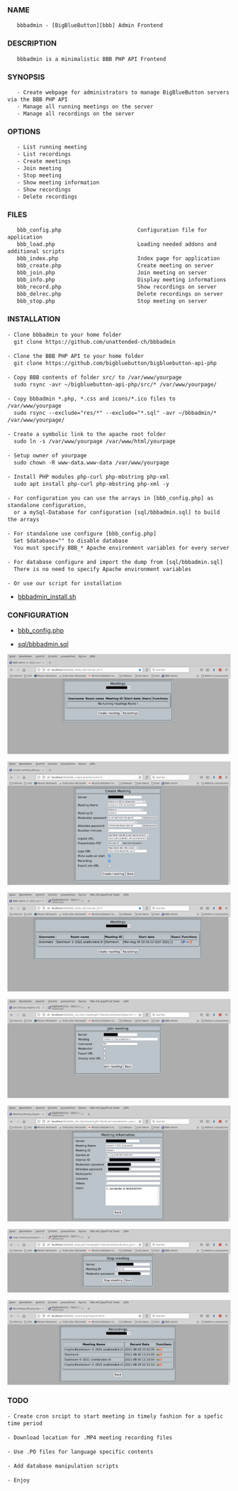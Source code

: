 ### NAME

       bbbadmin - [BigBlueButton][bbb] Admin Frontend

### DESCRIPTION

       bbbadmin is a minimalistic BBB PHP API Frontend


### SYNOPSIS

       - Create webpage for administrators to manage BigBlueButton servers via the BBB PHP API
       - Manage all running meetings on the server
       - Manage all recordings on the server

### OPTIONS

       - List running meeting
       - List recordings
       - Create meetings
       - Join meeting
       - Stop meeting
       - Show meeting information
       - Show recordings
       - Delete recordings

### FILES

       bbb_config.php                        Configuration file for application
       bbb_load.php                          Loading needed addons and additional scripts
       bbb_index.php                         Index page for application
       bbb_create.php                        Create meeting on server
       bbb_join.php                          Join meeting on server
       bbb_info.php                          Display meeting informations
       bbb_record.php                        Show recordings on server
       bbb_delrec.php                        Delete recordings on server
       bbb_stop.php                          Stop meeting on server

### INSTALLATION

    - Clone bbbadmin to your home folder
      git clone https://github.com/unattended-ch/bbbadmin

    - Clone the BBB PHP API to your home folder
      git clone https://github.com/bigbluebutton/bigbluebutton-api-php

    - Copy BBB contents of folder src/ to /var/www/yourpage
      sudo rsync -avr ~/bigbluebutton-api-php/src/* /var/www/yourpage/

    - Copy bbbadmin *.php, *.css and icons/*.ico files to /var/www/yourpage
      sudo rsync --exclude="res/*" --exclude="*.sql" -avr ~/bbbadmin/* /var/www/yourpage/

    - Create a symbolic link to the apache root folder
      sudo ln -s /var/www/yourpage /var/www/html/yourpage

    - Setup owner of yourpage
      sudo chown -R www-data.www-data /var/www/yourpage

    - Install PHP modules php-curl php-mbstring php-xml
      sudo apt install php-curl php-mbstring php-xml -y

    - For configuration you can use the arrays in [bbb_config.php] as standalone configuration,
      or a mySql-Database for configuration [sql/bbbadmin.sql] to build the arrays

    - For standalone use configure [bbb_config.php]
      Set $database="" to disable database
      You must specify BBB_* Apache environment variables for every server

    - For database configure and import the dump from [sql/bbbadmin.sql]
      There is no need to specify Apache environment variables

    - Or use our script for installation 
- [bbbadmin_install.sh](res/bbbadmin_install.sh)

### CONFIGURATION

- [bbb_config.php](bbb_config.php)

- [sql/bbbadmin.sql](sql/bbbadmin.sql)


![Home page](res/bbb_index.png)

![Create meeting](res/bbb_create.png)

![List meetings](res/bbb_meetings.png)

![Join meeting](res/bbb_join.png)

![Meeting info](res/bbb_info.png)

![Stp meeting](res/bbb_stop.png)

![Recordings](res/bbb_record.png)

### TODO

    - Create cron srcipt to start meeting in timely fashion for a spefic time period

    - Download location for .MP4 meeting recording files

    - Use .PO files for language specific contents

    - Add database manipulation scripts

    - Enjoy


[bbbadmin_install.sh]: ./res/bbbadmin_install.sh
[bbb]: http://bigbluebutton.org/
